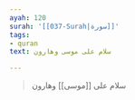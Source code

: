 ```yaml
---
ayah: 120
surah: '[[037-Surah|سورة]]'
tags:
- quran
text: سلام على موسى وهارون

---
```

> سلام على [[موسى]] وهارون
